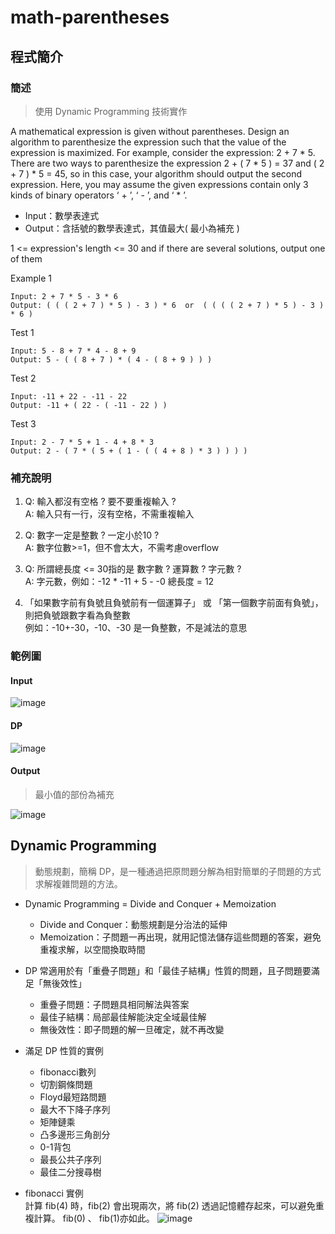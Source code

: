 # math-parentheses
## 程式簡介
### 簡述
> 使用 Dynamic Programming 技術實作

A mathematical expression is given without parentheses. Design an algorithm to parenthesize the expression such that the value of the expression is maximized. For example, consider the expression: 2 + 7 * 5. There are two ways to parenthesize the expression 2 + ( 7 * 5 ) = 37 and ( 2 + 7 ) * 5 = 45, so in this case, your algorithm
should output the second expression. Here, you may assume the given expressions contain only 3 kinds of binary operators ‘ + ’, ‘ - ’, and ‘ * ’.

* Input：數學表達式
* Output：含括號的數學表達式，其值最大( 最小為補充 )

1 <= expression's length <= 30 and if there are several solutions, output one of them

Example 1
```
Input: 2 + 7 * 5 - 3 * 6
Output: ( ( ( 2 + 7 ) * 5 ) - 3 ) * 6  or  ( ( ( ( 2 + 7 ) * 5 ) - 3 ) * 6 ) 
```

 
Test 1
```
Input: 5 - 8 + 7 * 4 - 8 + 9
Output: 5 - ( ( 8 + 7 ) * ( 4 - ( 8 + 9 ) ) )  
```
Test 2
```
Input: -11 + 22 - -11 - 22
Output: -11 + ( 22 - ( -11 - 22 ) )  
```
Test 3
```
Input: 2 - 7 * 5 + 1 - 4 + 8 * 3 
Output: 2 - ( 7 * ( 5 + ( 1 - ( ( 4 + 8 ) * 3 ) ) ) )   
```

### 補充說明
1. Q: 輸入都沒有空格 ? 要不要重複輸入 ?  
A: 輸入只有一行，沒有空格，不需重複輸入

2. Q: 數字一定是整數 ? 一定小於10 ?  
A: 數字位數>=1，但不會太大，不需考慮overflow

3. Q: 所謂總長度 <= 30指的是 數字數 ? 運算數 ? 字元數 ?  
A: 字元數，例如：-12 * -11 + 5 - -0 總長度 = 12

4. 「如果數字前有負號且負號前有一個運算子」 或 「第一個數字前面有負號」，則把負號跟數字看為負整數  
例如：-10+-30，-10、-30 是一負整數，不是減法的意思

### 範例圖
#### Input
![image](https://user-images.githubusercontent.com/86537930/125863654-45322a8b-1469-4213-8bd0-37c776df4cec.png)
#### DP
![image](https://user-images.githubusercontent.com/86537930/125864494-1d94e012-9416-4bc1-bf22-4614bec81751.png)
#### Output
> 最小值的部份為補充

![image](https://user-images.githubusercontent.com/86537930/125863992-4ae54fad-6e7a-4ffc-8bdc-340f4053e0f9.png)

## Dynamic Programming
> 動態規劃，簡稱 DP，是一種通過把原問題分解為相對簡單的子問題的方式求解複雜問題的方法。
* Dynamic Programming = Divide and Conquer + Memoization
	* Divide and Conquer：動態規劃是分治法的延伸
	* Memoization：子問題一再出現，就用記憶法儲存這些問題的答案，避免重複求解，以空間換取時間

* DP 常適用於有「重疊子問題」和「最佳子結構」性質的問題，且子問題要滿足「無後效性」
	* 重疊子問題：子問題具相同解法與答案
	* 最佳子結構：局部最佳解能決定全域最佳解
	* 無後效性：即子問題的解一旦確定，就不再改變
* 滿足 DP 性質的實例
	* fibonacci數列
	* 切割鋼條問題
	* Floyd最短路問題
	* 最大不下降子序列
	* 矩陣鏈乘
	* 凸多邊形三角剖分
	* 0-1背包
	* 最長公共子序列
	* 最佳二分搜尋樹 
* fibonacci 實例  
計算 fib(4) 時，fib(2) 會出現兩次，將 fib(2) 透過記憶體存起來，可以避免重複計算。 fib(0) 、 fib(1)亦如此。
![image](https://user-images.githubusercontent.com/86537930/126080949-ab9cda9a-dae5-462c-9773-9f2f096b1d1f.png)
